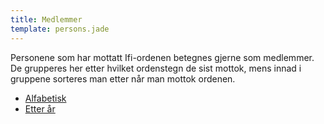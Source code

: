 ```yaml
---
title: Medlemmer
template: persons.jade
---
```


Personene som har mottatt Ifi-ordenen betegnes gjerne som medlemmer. De grupperes her etter hvilket ordenstegn de sist mottok, mens innad i gruppene sorteres man etter når man mottok ordenen.

* [Alfabetisk](./alphabetically)
* [Etter år](./year)
